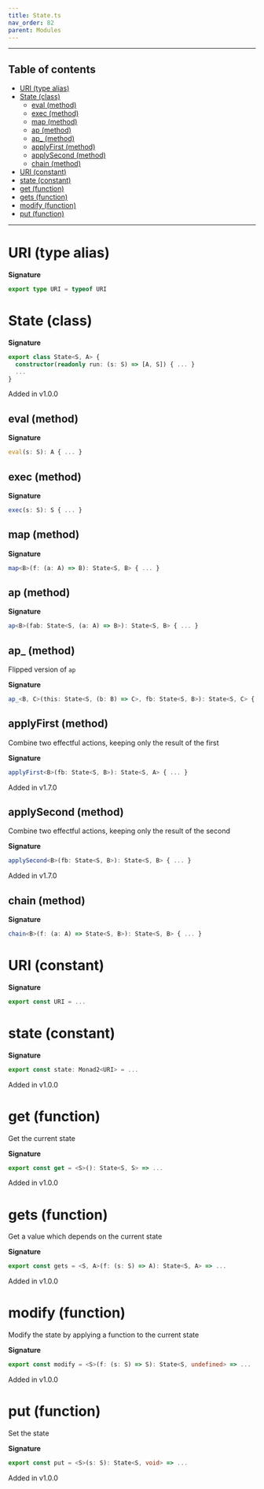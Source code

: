 ```yaml
---
title: State.ts
nav_order: 82
parent: Modules
---
```


---

<h2 class="text-delta">Table of contents</h2>

- [URI (type alias)](#uri-type-alias)
- [State (class)](#state-class)
  - [eval (method)](#eval-method)
  - [exec (method)](#exec-method)
  - [map (method)](#map-method)
  - [ap (method)](#ap-method)
  - [ap\_ (method)](#ap_-method)
  - [applyFirst (method)](#applyfirst-method)
  - [applySecond (method)](#applysecond-method)
  - [chain (method)](#chain-method)
- [URI (constant)](#uri-constant)
- [state (constant)](#state-constant)
- [get (function)](#get-function)
- [gets (function)](#gets-function)
- [modify (function)](#modify-function)
- [put (function)](#put-function)

---

# URI (type alias)

**Signature**

```ts
export type URI = typeof URI
```

# State (class)

**Signature**

```ts
export class State<S, A> {
  constructor(readonly run: (s: S) => [A, S]) { ... }
  ...
}
```

Added in v1.0.0

## eval (method)

**Signature**

```ts
eval(s: S): A { ... }
```

## exec (method)

**Signature**

```ts
exec(s: S): S { ... }
```

## map (method)

**Signature**

```ts
map<B>(f: (a: A) => B): State<S, B> { ... }
```

## ap (method)

**Signature**

```ts
ap<B>(fab: State<S, (a: A) => B>): State<S, B> { ... }
```

## ap\_ (method)

Flipped version of `ap`

**Signature**

```ts
ap_<B, C>(this: State<S, (b: B) => C>, fb: State<S, B>): State<S, C> { ... }
```

## applyFirst (method)

Combine two effectful actions, keeping only the result of the first

**Signature**

```ts
applyFirst<B>(fb: State<S, B>): State<S, A> { ... }
```

Added in v1.7.0

## applySecond (method)

Combine two effectful actions, keeping only the result of the second

**Signature**

```ts
applySecond<B>(fb: State<S, B>): State<S, B> { ... }
```

Added in v1.7.0

## chain (method)

**Signature**

```ts
chain<B>(f: (a: A) => State<S, B>): State<S, B> { ... }
```

# URI (constant)

**Signature**

```ts
export const URI = ...
```

# state (constant)

**Signature**

```ts
export const state: Monad2<URI> = ...
```

Added in v1.0.0

# get (function)

Get the current state

**Signature**

```ts
export const get = <S>(): State<S, S> => ...
```

Added in v1.0.0

# gets (function)

Get a value which depends on the current state

**Signature**

```ts
export const gets = <S, A>(f: (s: S) => A): State<S, A> => ...
```

Added in v1.0.0

# modify (function)

Modify the state by applying a function to the current state

**Signature**

```ts
export const modify = <S>(f: (s: S) => S): State<S, undefined> => ...
```

Added in v1.0.0

# put (function)

Set the state

**Signature**

```ts
export const put = <S>(s: S): State<S, void> => ...
```

Added in v1.0.0
